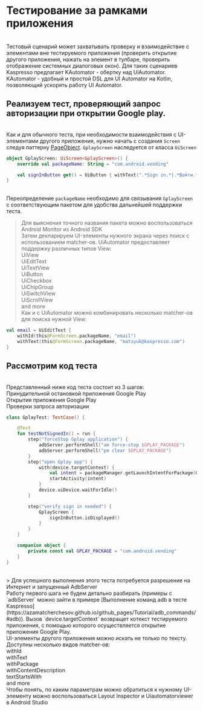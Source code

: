 # Тестирование за рамками приложения

<br/> Тестовый сценарий может захватывать проверку и взаимодействие с элементами вне тестируемого приложения (проверить открытие другого приложения, нажать на элемент в тулбаре, проверить отображение системных диалоговых окон). Для таких сценариев Kaspresso предлагает KAutomator - обертку над UiAutomator. KAutomator - удобный и простой DSL для UI Automator на Kotlin, позволяющий ускорять работу UI Automator. 


## Реализуем тест, проверяющий запрос авторизации при открытии Google play.

<br/> Как и для обычного теста, при необходимости взаимодействия с UI-элементами другого приложения, нужно начать с создания `Screen` следуя паттерну [PageObject](https://azamatcherchesov.github.io/github_pages/Documentation/PageObject/). `GplayScreen` наследуется от класса `UiScreen`

```` Kotlin
object GplayScreen: UiScreen<GplayScreen>() {
    override val packageName: String = "com.android.vending"

    val signInButton get() = UiButton { withText(".*Sign in.*|.*Войти.*".toPattern(Pattern.CASE_INSENSITIVE)) }
}

````
<br/> Переопределение `packageName` необходимо для связывания `GplayScreen` с соответствующим пакетом для удобства дальнейшей поддержки теста. <br/> 
> Для выяснения точного названия пакета можно воспользоваться Android Monitor из Android SDK
<br/> Затем декларируем UI-элементы нужного экрана через поиск с использованием matcher-ов. UiAutomator предоставляет поддержку различных типов View:
<br/> UiView
<br/> UiEditText
<br/> UiTextView
<br/> UiButton
<br/> UiCheckbox
<br/> UiChipGroup
<br/> UiSwitchView
<br/> UiScrollView
<br/> and more
<br/> Как и с UiAutomator можно комбинировать несколько matcher-ов для поиска нужной View:
````Kotlin
val email = UiEditText {
    withId(this@FormScreen.packageName, "email")
    withText(this@FormScreen.packageName, "matsyuk@kaspresso.com")
}
````
## Рассмотрим код теста
<br/> Представленный ниже код теста состоит из 3 шагов:
<br/> Принудительной остановкой приложения Google Play
<br/> Открытия приложения Google Play
<br/> Проверки запроса авторизации
```` Kotlin
class GplayTest: TestCase() {

    @Test
    fun testNotSignedIn() = run {
        step("forceStop Gplay application") {
            adbServer.performShell("am force-stop $GPLAY_PACKAGE")
            adbServer.performShell("pm clear $GPLAY_PACKAGE")
        }
        step("open Gplay app") {
            with(device.targetContext) {
                val intent = packageManager.getLaunchIntentForPackage(GPLAY_PACKAGE)
                startActivity(intent)
            }
            device.uiDevice.waitForIdle()
        }

        step("verify sign in needed") {
            GplayScreen {
                signInButton.isDisplayed()
            }
        }
    }

    companion object {
        private const val GPLAY_PACKAGE = "com.android.vending"
    }
}

```` 
<br/> 
> Для успешного выполнения этого теста потребуется разрешение на Интернет и запущенный AdbServer
<br/> Работу первого шага не будем детально разбирать (примеры с `adbServer` можно зайти в примере [Выполнение команд adb в тесте Kaspresso](https://azamatcherchesov.github.io/github_pages/Tutorial/adb_commands/#adb)). Вызов `device.targetContext` возвращет котекст тестируемого приложения, с помощью которого осуществляется открытие приложения Google Play.
<br/> UI-элементы другого приложения можно искать не только по тексту. Доступны несколько видов matcher-ов:
<br/> withId
<br/> withText
<br/> withPackage
<br/> withContentDescription
<br/> textStartsWith
<br/> and more
<br/> Чтобы понять, по каким параметрам можно обратиться к нужному UI-элементу можно воспользоваться Layout Inspector и Uiautomatorviewer в Android Studio
